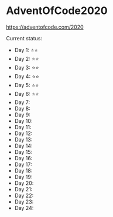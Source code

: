 # AdventOfCode2020

https://adventofcode.com/2020

Current status:
* Day 1: ⭐⭐
* Day 2: ⭐⭐
* Day 3: ⭐⭐
* Day 4: ⭐⭐
* Day 5: ⭐⭐
* Day 6: ⭐⭐
* Day 7: 
* Day 8: 
* Day 9: 
* Day 10: 
* Day 11: 
* Day 12: 
* Day 13: 
* Day 14: 
* Day 15: 
* Day 16: 
* Day 17: 
* Day 18: 
* Day 19: 
* Day 20: 
* Day 21: 
* Day 22: 
* Day 23: 
* Day 24: 
